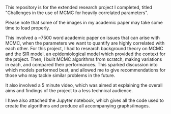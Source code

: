 This repository is for the extended research project I completed, titled "Challenges in the use of MCMC for heavily correlated parameters". 

Please note that some of the images in my academic paper may take some time to load properly.

This involved a ~7500 word academic paper on issues that can arise with MCMC, when the parameters we want to quantify are highly correlated with each other.
For this project, I had to research background theory on MCMC and the SIR model, an epidemiological model which provided the context for the project. Then, I
built MCMC algorithms from scratch, making variations in each, and compared their performances. This sparked discussion into which models performed best, 
and allowed me to give recommendations for those who may tackle similar problems in the future.

It also involved a 5 minute video, which was aimed at explaining the overall aims and findings of the project to a less technical audience.

I have also attached the Jupyter notebook, which gives all the code used to create the algorithms and produce all accompanying graphs/images.
